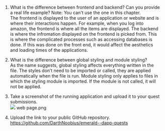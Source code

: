 1. What is the difference between frontend and backend? Can you provide a real life example? Note: You can't use the one in this chapter.  
The frontend is displayed to the user of an application or website and is where their interactions happen. For example, when you log into amazon, the frontend is where all the items are displayed.
The backend is where the infromation displayed on the frontend is picked from. This is where the complicated processes such as accessing databases is done. If this was done on the front end, it would affect the aesthetics and loading times of the applications.

2. What is the difference between global styling and module styling?  
As the name suggests, global styling affects everything written in the file. The styles don’t need to be imported or called, they are applied automatically when the file is run. Module styling only applies to files in which the styling module is imported. If the module is not called, it will not be applied.

3. Take a screenshot of the running application and upload it to your quest submissions.  
![](https://github.com/DarthNoobius/emerald--dapp-quests/blob/master/Chapter%202/Images/Day%201%20web%20page.png)
web page.png


4. Upload the link to your public GitHub repository.
https://github.com/DarthNoobius/emerald--dapp-quests
